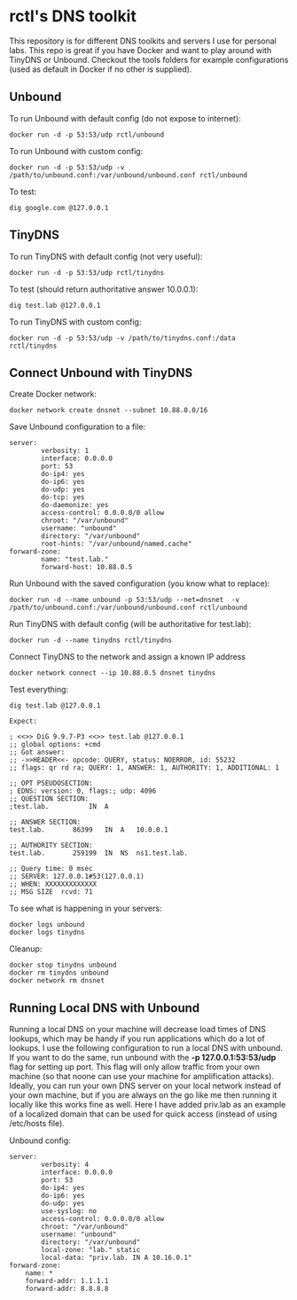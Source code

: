# rctl's DNS toolkit

This repository is for different DNS toolkits and servers I use for personal labs. This repo is great if you have Docker and want to play around with TinyDNS or Unbound. Checkout the tools folders for example configurations (used as default in Docker if no other is supplied).

## Unbound

To run Unbound with default config (do not expose to internet):

```
docker run -d -p 53:53/udp rctl/unbound
```

To run Unbound with custom config:

```
docker run -d -p 53:53/udp -v /path/to/unbound.conf:/var/unbound/unbound.conf rctl/unbound
```

To test:

```
dig google.com @127.0.0.1
```

## TinyDNS

To run TinyDNS with default config (not very useful):

```
docker run -d -p 53:53/udp rctl/tinydns
```

To test (should return authoritative answer 10.0.0.1):

```
dig test.lab @127.0.0.1
```

To run TinyDNS with custom config:

```
docker run -d -p 53:53/udp -v /path/to/tinydns.conf:/data  rctl/tinydns
```

## Connect Unbound with TinyDNS

Create Docker network:
```
docker network create dnsnet --subnet 10.88.0.0/16
````

Save Unbound configuration to a file:
```
server:
        verbosity: 1
        interface: 0.0.0.0
        port: 53
        do-ip4: yes
        do-ip6: yes
        do-udp: yes
        do-tcp: yes
        do-daemonize: yes
        access-control: 0.0.0.0/0 allow
        chroot: "/var/unbound"
        username: "unbound"
        directory: "/var/unbound"
        root-hints: "/var/unbound/named.cache"
forward-zone:
        name: "test.lab."
        forward-host: 10.88.0.5
```
Run Unbound with the saved configuration (you know what to replace):
```
docker run -d --name unbound -p 53:53/udp --net=dnsnet  -v /path/to/unbound.conf:/var/unbound/unbound.conf rctl/unbound
```
Run TinyDNS with default config (will be authoritative for test.lab):
```
docker run -d --name tinydns rctl/tinydns
```
Connect TinyDNS to the network and assign a known IP address
```
docker network connect --ip 10.88.0.5 dnsnet tinydns
```
Test everything:
```
dig test.lab @127.0.0.1

Expect:

; <<>> DiG 9.9.7-P3 <<>> test.lab @127.0.0.1
;; global options: +cmd
;; Got answer:
;; ->>HEADER<<- opcode: QUERY, status: NOERROR, id: 55232
;; flags: qr rd ra; QUERY: 1, ANSWER: 1, AUTHORITY: 1, ADDITIONAL: 1

;; OPT PSEUDOSECTION:
; EDNS: version: 0, flags:; udp: 4096
;; QUESTION SECTION:
;test.lab.			IN	A

;; ANSWER SECTION:
test.lab.		86399	IN	A	10.0.0.1

;; AUTHORITY SECTION:
test.lab.		259199	IN	NS	ns1.test.lab.

;; Query time: 0 msec
;; SERVER: 127.0.0.1#53(127.0.0.1)
;; WHEN: XXXXXXXXXXXXX
;; MSG SIZE  rcvd: 71
```
To see what is happening in your servers:
```
docker logs unbound
docker logs tinydns
```
Cleanup:
```
docker stop tinydns unbound
docker rm tinydns unbound
docker network rm dnsnet
```

## Running Local DNS with Unbound

Running a local DNS on your machine will decrease load times of DNS lookups, which may be handy if you run applications which do a lot of lookups. I use the following configuration to run a local DNS with unbound. If you want to do the same, run unbound with the **-p 127.0.0.1:53:53/udp** flag for setting up port. This flag will only allow traffic from your own machine (so that noone can use your machine for amplification attacks). Ideally, you can run your own DNS server on your local network instead of your own machine, but if you are always on the go like me then running it locally like this works fine as well. Here I have added priv.lab as an example of a localized domain that can be used for quick access (instead of using /etc/hosts file).

Unbound config:

```
server:
        verbosity: 4
        interface: 0.0.0.0
        port: 53
        do-ip4: yes
        do-ip6: yes
        do-udp: yes
        use-syslog: no
        access-control: 0.0.0.0/0 allow
        chroot: "/var/unbound"
        username: "unbound"
        directory: "/var/unbound"
        local-zone: "lab." static
        local-data: "priv.lab. IN A 10.16.0.1"
forward-zone:
    name: *
    forward-addr: 1.1.1.1
    forward-addr: 8.8.8.8
```